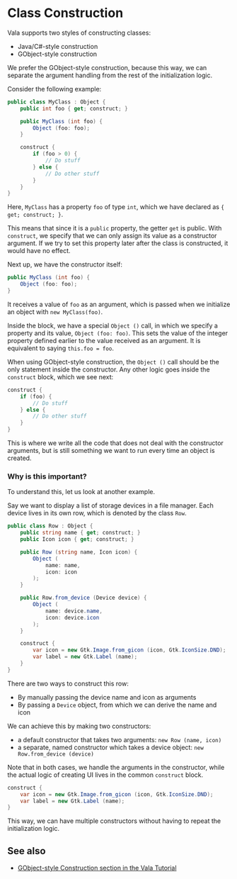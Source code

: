 # Class Construction

Vala supports two styles of constructing classes:

- Java/C#-style construction
- GObject-style construction

We prefer the GObject-style construction, because this way, we can separate the argument handling from the rest of the initialization logic.

Consider the following example:

```csharp
public class MyClass : Object {
    public int foo { get; construct; }

    public MyClass (int foo) {
        Object (foo: foo);
    }

    construct {
        if (foo > 0) {
            // Do stuff
        } else {
            // Do other stuff
        }
    }
}
```

Here, `MyClass` has a property `foo` of type `int`, which we have declared as `{ get; construct; }`.

This means that since it is a `public` property, the getter `get` is public. With `construct`, we specify that we can only assign its value as a constructor argument. If we try to set this property later after the class is constructed, it would have no effect.

Next up, we have the constructor itself:

```csharp
public MyClass (int foo) {
    Object (foo: foo);
}
```

It receives a value of `foo` as an argument, which is passed when we initialize an object with `new MyClass(foo)`.

Inside the block, we have a special `Object ()` call, in which we specify a property and its value, `Object (foo: foo)`. This sets the value of the integer property defined earlier to the value received as an argument. It is equivalent to saying `this.foo = foo`.

When using GObject-style construction, the `Object ()` call should be the only statement inside the constructor. Any other logic goes inside the `construct` block, which we see next:

```csharp
construct {
    if (foo) {
        // Do stuff
    } else {
        // Do other stuff
    }
}
```

This is where we write all the code that does not deal with the constructor arguments, but is still something we want to run every time an object is created.

### Why is this important?

To understand this, let us look at another example.

Say we want to display a list of storage devices in a file manager. Each device lives in its own row, which is denoted by the class `Row`.

```csharp
public class Row : Object {
    public string name { get; construct; }
    public Icon icon { get; construct; }

    public Row (string name, Icon icon) {
        Object (
            name: name,
            icon: icon
        );
    }

    public Row.from_device (Device device) {
        Object (
            name: device.name,
            icon: device.icon
        );
    }

    construct {
        var icon = new Gtk.Image.from_gicon (icon, Gtk.IconSize.DND);
        var label = new Gtk.Label (name);
    }
}
```

There are two ways to construct this row:

- By manually passing the device name and icon as arguments
- By passing a `Device` object, from which we can derive the name and icon

We can achieve this by making two constructors:

- a default constructor that takes two arguments: `new Row (name, icon)`
- a separate, named constructor which takes a device object: `new Row.from_device (device)`

Note that in both cases, we handle the arguments in the constructor, while the actual logic of creating UI lives in the common `construct` block.

```csharp
construct {
    var icon = new Gtk.Image.from_gicon (icon, Gtk.IconSize.DND);
    var label = new Gtk.Label (name);
}
```

This way, we can have multiple constructors without having to repeat the initialization logic.

## See also

- [GObject-style Construction section in the Vala Tutorial](https://wiki.gnome.org/Projects/Vala/Tutorial#GObject-Style_Construction)
